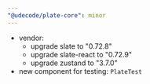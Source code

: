 ```yaml
---
"@udecode/plate-core": minor
---
```


- vendor:
  - upgrade slate to "0.72.8"
  - upgrade slate-react to "0.72.9"
  - upgrade zustand to "3.7.0"
- new component for testing: `PlateTest`
